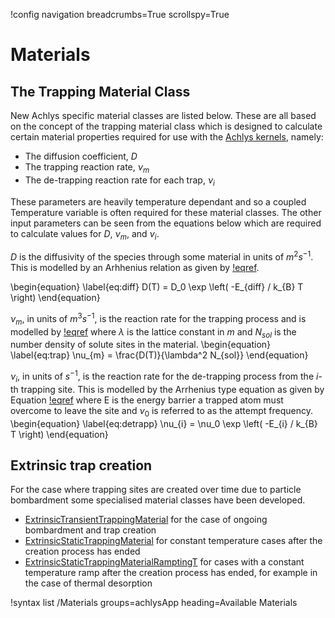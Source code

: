 !config navigation breadcrumbs=True scrollspy=True

# Materials

## The Trapping Material Class

New Achlys specific material classes are listed below. These are all based on the concept of the 
trapping material class which is designed to calculate certain material properties required for use
with the [Achlys kernels](source/kernels/index.md), namely:

- The diffusion coefficient, $D$
- The trapping reaction rate, $\nu_m$
- The de-trapping reaction rate for each trap, $\nu_i$

These parameters are heavily temperature dependant and so a coupled Temperature variable is often required for these
material classes. The other input parameters can be seen from the equations below which are required
to calculate values for  $D$, $\nu_m$, and $\nu_i$.

$D$ is the diffusivity of the species through some material in units of $m^{2}s^{-1}$.
This is modelled by an Arhhenius relation as given by [!eqref](eq:diff).

\begin{equation}
\label{eq:diff}
D(T) = D_0 \exp \left( -E_{diff} / k_{B} T \right)
\end{equation}


$\nu_{m}$, in units of $m^{3}s^{-1}$, is the reaction rate for the trapping process and is modelled
by [!eqref](eq:trap) where $\lambda$ is the lattice constant in $m$ and $N_{sol}$ is the
number density of solute sites in the material.
\begin{equation}
\label{eq:trap}
\nu_{m} = \frac{D(T)}{\lambda^2 N_{sol}}
\end{equation}


$\nu_{i}$, in units of $s^{-1}$, is the reaction rate for the de-trapping process from the $i$-th
trapping site. This is modelled by the Arrhenius type equation as given by Equation [!eqref](eq:detrapp)
where E is the energy barrier a trapped atom must overcome to leave the site and $\nu_{0}$ is
referred to as the attempt frequency.
\begin{equation}
\label{eq:detrapp}
\nu_{i} = \nu_0 \exp \left( -E_{i} / k_{B} T \right)
\end{equation}

## Extrinsic trap creation

For the case where trapping sites are created over time due to particle bombardment some specialised
material classes have been developed. 


- [ExtrinsicTransientTrappingMaterial](source/materials/ExtrinsicTransientTrappingMaterial.md) for the case of ongoing bombardment and trap creation
- [ExtrinsicStaticTrappingMaterial](source/materials/ExtrinsicStaticTrappingMaterial.md) for constant temperature cases after the creation process has ended
- [ExtrinsicStaticTrappingMaterialRamptingT](source/materials/ExtrinsicStaticTrappingMaterialRampingT.md) for cases with a constant temperature ramp after the creation process has ended, for example in the case of thermal desorption






!syntax list /Materials groups=achlysApp heading=Available Materials
